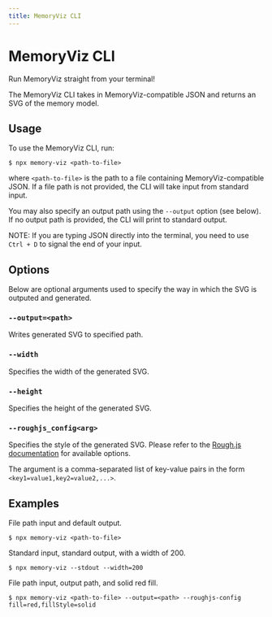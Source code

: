 ```yaml
---
title: MemoryViz CLI
---
```


# MemoryViz CLI

Run MemoryViz straight from your terminal!

The MemoryViz CLI takes in MemoryViz-compatible JSON and returns an SVG of the memory model.

## Usage

To use the MemoryViz CLI, run:

```console
$ npx memory-viz <path-to-file>
```

where `<path-to-file>` is the path to a file containing MemoryViz-compatible JSON. If a file path is not provided, the CLI will take input from standard input.

You may also specify an output path using the `--output` option (see below). If no output path is provided, the CLI will print to standard output.

NOTE: If you are typing JSON directly into the terminal, you need to use `Ctrl + D` to signal the end of your input.

## Options

Below are optional arguments used to specify the way in which the SVG is outputed and generated.

### `--output=<path>`

Writes generated SVG to specified path.

### `--width`

Specifies the width of the generated SVG.

### `--height`

Specifies the height of the generated SVG.

### `--roughjs_config<arg>`

Specifies the style of the generated SVG. Please refer to the [Rough.js documentation](https://github.com/rough-stuff/rough/wiki#options) for available options.

The argument is a comma-separated list of key-value pairs in the form `<key1=value1,key2=value2,...>`.

## Examples

File path input and default output.

```console
$ npx memory-viz <path-to-file>
```

Standard input, standard output, with a width of 200.

```console
$ npx memory-viz --stdout --width=200
```

File path input, output path, and solid red fill.

```console
$ npx memory-viz <path-to-file> --output=<path> --roughjs-config fill=red,fillStyle=solid
```
